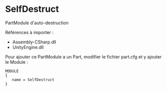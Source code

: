 SelfDestruct
============

PartModule d'auto-destruction

Références à importer :
- Assembly-CSharp.dll
- UnityEngine.dll

Pour ajouter ce PartModule a un Part, modifier le fichier part.cfg et y ajouter le Module :
```
MODULE
{
   name = SelfDestruct
}
```

